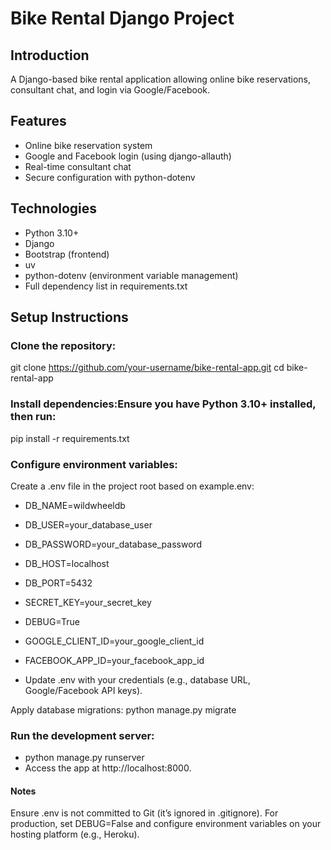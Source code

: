 # Bike Rental Django Project

## Introduction

A Django-based bike rental application allowing online bike reservations, consultant chat, and login via Google/Facebook.

## Features

- Online bike reservation system
- Google and Facebook login (using django-allauth)
- Real-time consultant chat
- Secure configuration with python-dotenv

## Technologies

- Python 3.10+
- Django
- Bootstrap (frontend)
- uv
- python-dotenv (environment variable management)
- Full dependency list in requirements.txt

## Setup Instructions

### Clone the repository:
git clone https://github.com/your-username/bike-rental-app.git
cd bike-rental-app

### Install dependencies:Ensure you have Python 3.10+ installed, then run:
pip install -r requirements.txt

### Configure environment variables:

Create a .env file in the project root based on example.env:

- DB_NAME=wildwheeldb
- DB_USER=your_database_user
- DB_PASSWORD=your_database_password
- DB_HOST=localhost
- DB_PORT=5432
- SECRET_KEY=your_secret_key
- DEBUG=True
- GOOGLE_CLIENT_ID=your_google_client_id
- FACEBOOK_APP_ID=your_facebook_app_id

- Update .env with your credentials (e.g., database URL, Google/Facebook API keys).


Apply database migrations:
python manage.py migrate


### Run the development server:

- python manage.py runserver
- Access the app at http://localhost:8000.


#### Notes

Ensure .env is not committed to Git (it’s ignored in .gitignore).
For production, set DEBUG=False and configure environment variables on your hosting platform (e.g., Heroku).

